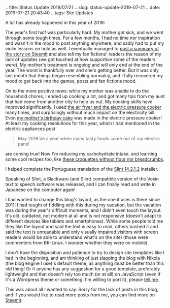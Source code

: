 .. title: Status Update 2019/07/21
.. slug: status-update-2019-07-21
.. date: 2019-07-21 20:43:40
.. tags: Site Updates


A lot has already happened in this year of 2019:

The year's first half was particularly hard. My mother got sick, and we went through some tough times. For a few months, I had no time nor inspiration and wasn't in the mood to post anything anywhere, and sadly had to put my violin lessons on hold as well. I eventually managed to [post a summary of the story on Steemit][story01] and also tell my fan fictions' readers the reason of my lack of updates (we got touched at how supportive some of the readers were). My mother's treatment is ongoing and will only end at the end of the year. The worst is thankfully over and she's getting better. But it was only last month that things began resembling normalcy, and I fully recovered my mood to get back into the games, posts and fan fictions mood.

On to the more positive news: while my mother was unable to do the household chores, I ended up cooking a lot, and got many tips from my aunt that had come from another city to help us out. My cooking skills have improved significantly. I used [the air fryer and the electric pressure cooker](/en/blog/two-new-toys-in-the-kitchen) many times, and surprisingly without much impact on the electricity bill. Even [my mother's birthday cake][story01] was made in the electric pressure cooker! At least my cooking resolutions for this year, which I had mentioned in the electric appliances post

> May 2019 be a year when many tasty foods come out of my electric pans!

are coming true! Now I'm reducing my carbohydrate intake, and learning some cool recipes too, like [these croquettes without flour nor breadcrumbs][lccroquetes].

I helped complete the Portuguese translation of the [Slint 14.2.1.2][slint] installer.

Speaking of Slint, a Slackware (and Slint) compatible version of the Voxin text to speech software was released, and I can finally read and write in Japanese on the computer again!

I had wanted to change this blog's layout, as the one it uses is there since 2011! I had tought of fiddling with this during my vacation, but the vacation was during the year's difficult moments, and I didn't even touch the layout. It's old, outdated, not modern at all and is not responsive (doesn't adapt to different devices like tablets and smartphones). While some people told me they like the layout and said the text is easy to read, others bashed it and said the text is unreadable and only visually impaired visitors with screen readers would be able to understand what's on the site! (those were commenters from BR-Linux. I wonder whether they were on mobile)

I don't have the disposition and patience to try to design site templates like I had in the beginning, and am thinking of just slapping the blog with Nikola (the blog engine I use)'s default theme, as anything must be better than this old thing! Or if anyone has any suggestion for a good template, preferably lightweight and that doesn't rely too much (or at all) on JavaScript (even if it's a Wordpress theme or something. I'm willing to port it), please [tell me](/en/contact).

This was about all I wanted to say. Sorry for the lack of posts in this blog, and if you would like to read more posts from me, you can find more on [Steemit][steemit].

[story01]: https://steemit.com/life/@aiyumi/after-a-storm-comes-a-little-party
[lccroquetes]: https://steemit.com/qurator/@aiyumi/low-carb-gluten-free-meat-croquettes
[slint]: http://slackware.uk/slint/x86_64/slint-14.2.1/
[steemit]: https://steemit.com/pt/@aiyumi
